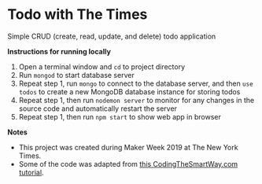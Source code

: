 # Todo with The Times
Simple CRUD (create, read, update, and delete) todo application

**Instructions for running locally**
1. Open a terminal window and `cd` to project directory
2. Run `mongod` to start database server
3. Repeat step 1, run `mongo` to connect to the database server, and then `use todos` to create a new MongoDB database instance for storing todos
4. Repeat step 1, then run `nodemon server` to monitor for any changes in the source code and automatically restart the server
5. Repeat step 1, then run `npm start` to show web app in browser


**Notes**
- This project was created during Maker Week 2019 at The New York Times.
- Some of the code was adapted from [this CodingTheSmartWay.com tutorial](https://codingthesmartway.com/the-mern-stack-tutorial-building-a-react-crud-application-from-start-to-finish-part-1/).
